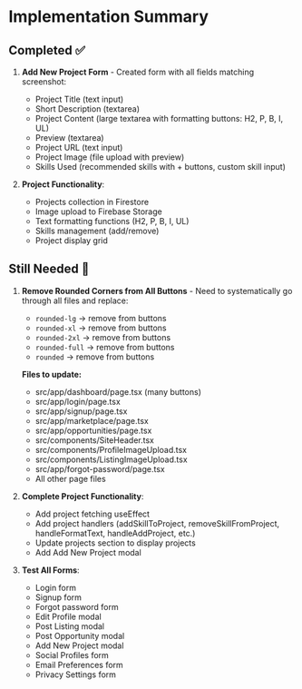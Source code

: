 # Implementation Summary

## Completed ✅
1. **Add New Project Form** - Created form with all fields matching screenshot:
   - Project Title (text input)
   - Short Description (textarea)
   - Project Content (large textarea with formatting buttons: H2, P, B, I, UL)
   - Preview (textarea)
   - Project URL (text input)
   - Project Image (file upload with preview)
   - Skills Used (recommended skills with + buttons, custom skill input)

2. **Project Functionality**:
   - Projects collection in Firestore
   - Image upload to Firebase Storage
   - Text formatting functions (H2, P, B, I, UL)
   - Skills management (add/remove)
   - Project display grid

## Still Needed 🔧
1. **Remove Rounded Corners from All Buttons** - Need to systematically go through all files and replace:
   - `rounded-lg` → remove from buttons
   - `rounded-xl` → remove from buttons  
   - `rounded-2xl` → remove from buttons
   - `rounded-full` → remove from buttons
   - `rounded` → remove from buttons

   **Files to update:**
   - src/app/dashboard/page.tsx (many buttons)
   - src/app/login/page.tsx
   - src/app/signup/page.tsx
   - src/app/marketplace/page.tsx
   - src/app/opportunities/page.tsx
   - src/components/SiteHeader.tsx
   - src/components/ProfileImageUpload.tsx
   - src/components/ListingImageUpload.tsx
   - src/app/forgot-password/page.tsx
   - All other page files

2. **Complete Project Functionality**:
   - Add project fetching useEffect
   - Add project handlers (addSkillToProject, removeSkillFromProject, handleFormatText, handleAddProject, etc.)
   - Update projects section to display projects
   - Add Add New Project modal

3. **Test All Forms**:
   - Login form
   - Signup form
   - Forgot password form
   - Edit Profile modal
   - Post Listing modal
   - Post Opportunity modal
   - Add New Project modal
   - Social Profiles form
   - Email Preferences form
   - Privacy Settings form

